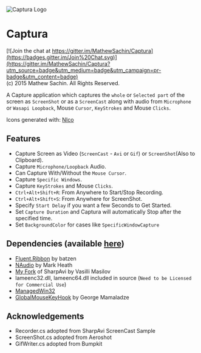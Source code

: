 ![Captura Logo](https://github.com/MathewSachin/Captura/blob/Resources/Logo.png)

# Captura
[![Join the chat at https://gitter.im/MathewSachin/Captura](https://badges.gitter.im/Join%20Chat.svg)](https://gitter.im/MathewSachin/Captura?utm_source=badge&utm_medium=badge&utm_campaign=pr-badge&utm_content=badge)  
(c) 2015 Mathew Sachin. All Rights Reserved.

A Capture application which captures the `whole` or `Selected part` of the screen as `ScreenShot` or as a `ScreenCast` along with audio from `Microphone` or `Wasapi Loopback`, Mouse `Cursor`, `KeyStrokes` and Mouse `Clicks`.

Icons generated with: [NIco](http://github.com/MathewSachin/NIco)

Features
--------------------------------------------------------------
* Capture Screen as Video (`ScreenCast` - `Avi` or `Gif`) or `ScreenShot`(Also to Clipboard).
* Capture `Microphone/Loopback` Audio.
* Can Capture With/Without the `Mouse Cursor`.
* Capture `Specific Windows`.
* Capture `KeyStrokes` and Mouse `Clicks`.
* `Ctrl+Alt+Shift+R`: From Anywhere to Start/Stop Recording.
* `Ctrl+Alt+Shift+S`: From Anywhere for ScreenShot.
* Specify `Start Delay` if you want a few Seconds to Get Started.
* Set `Capture Duration` and Captura will automatically Stop after the specified time.
* Set `BackgroundColor` for cases like `SpecificWindowCapture`

Dependencies (available [here](https://github.com/MathewSachin/Captura/releases/latest))
--------------------------------------------------------------
* [Fluent.Ribbon](https://github.com/fluentribbon/Fluent.Ribbon) by batzen
* [NAudio](http://github.com/naudio/NAudio) by Mark Heath
* [My Fork](http://github.com/MathewSachin/SharpAvi) of SharpAvi by Vasilli Masilov
* lameenc32.dll, lameenc64.dll included in source (`Need to be Licensed for Commercial Use`)
* [ManagedWin32](http://github.com/MathewSachin/ManagedWin32)
* [GlobalMouseKeyHook](https://github.com/gmamaladze/globalmousekeyhook) by George Mamaladze

Acknowledgements
--------------------------------------------------------------
* Recorder.cs adopted from SharpAvi ScreenCast Sample
* ScreenShot.cs adopted from Aeroshot
* GifWriter.cs adopted from Bumpkit
